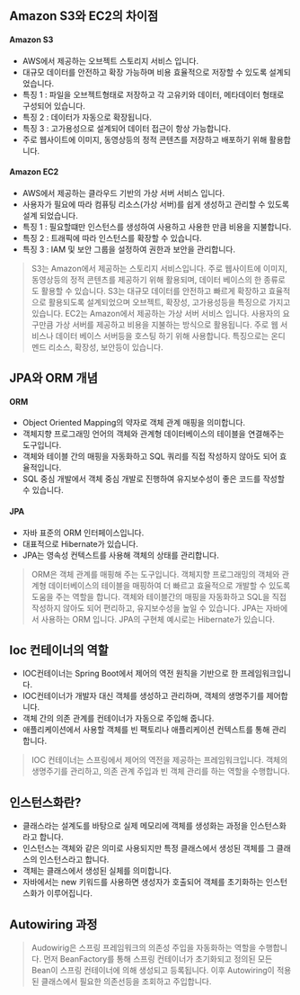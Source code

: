 ## Amazon S3와 EC2의 차이점
#### Amazon S3
- AWS에서 제공하는 오브젝트 스토리지 서비스 입니다.
- 대규모 데이터를 안전하고 확장 가능하며 비용 효율적으로 저장할 수 있도록 설계되었습니다.
- 특징 1 : 파일을 오브젝트형태로 저장하고 각 고유키와 데이터, 메타데이터 형태로 구성되어 있습니다.
- 특징 2 : 데이터가 자동으로 확장됩니다.
- 특징 3 : 고가용성으로 설계되어 데이터 접근이 항상 가능합니다.
- 주로 웹사이트에 이미지, 동영상등의 정적 콘텐츠를 저장하고 배포하기 위해 활용합니다.

#### Amazon EC2
- AWS에서 제공하는 클라우드 기반의 가상 서버 서비스 입니다.
- 사용자가 필요에 따라 컴퓨팅 리소스(가상 서버)를 쉽게 생성하고 관리할 수 있도록 설계 되었습니다.
- 특징 1 : 필요할떄만 인스턴스를 생성하여 사용하고 사용한 만큼 비용을 지불합니다.
- 특징 2 : 트래픽에 따라 인스턴스를 확장할 수 있습니다.
- 특징 3 : IAM 및 보안 그룹을 설정하여 권한과 보안을 관리합니다.

> S3는 Amazon에서 제공하는 스토리지 서비스입니다. 주로 웹사이트에 이미지, 동영상등의 정적 콘텐츠를 제공하기 위해 활용되며, 데이터 베이스의 한 종류로도 활용할 수 있습니다. S3는 대규모 데이터를 안전하고 빠르게 확장하고 효율적으로 활용되도록 설계되었으며 오브젝트, 확장성, 고가용성등을 특징으로 가지고 있습니다. EC2는 Amazon에서 제공하는 가상 서버 서비스 입니다. 사용자의 요구만큼 가상 서버를 제공하고 비용을 지불하는 방식으로 활용됩니다. 주로 웹 서비스나 데이터 베이스 서버등을 호스팅 하기 위해 사용합니다. 특징으로는 온디멘드 리소스, 확장성, 보안등이 있습니다.

## JPA와 ORM 개념
#### ORM
- Object Oriented Mapping의 약자로 객체 관계 매핑을 의미합니다.
- 객체지향 프로그래밍 언어의 객체와 관계형 데이터베이스의 테이블을 연결해주는 도구입니다.
- 객체와 테이블 간의 매핑을 자동화하고 SQL 쿼리를 직접 작성하지 않아도 되어 효율적입니다.
- SQL 중심 개발에서 객체 중심 개발로 진행하여 유지보수성이 좋은 코드를 작성할 수 있습니다.
#### JPA
- 자바 표준의 ORM 인터페이스입니다.
- 대표적으로 Hibernate가 있습니다.
- JPA는 영속성 컨텍스트를 사용해 객체의 상태를 관리합니다.


 > ORM은 객체 관계를 매핑해 주는 도구입니다. 객체지향 프로그래밍의 객체와 관계형 데이터베이스의 테이블을 매핑하여 더 빠르고 효율적으로 개발할 수 있도록 도움을 주는 역할을 합니다. 객체와 테이블간의 매핑을 자동화하고 SQL을 직접 작성하지 않아도 되어 편리하고, 유지보수성을 높일 수 있습니다. JPA는 자바에서 사용하는 ORM 입니다. JPA의 구현체 예시로는 Hibernate가 있습니다.

## Ioc 컨테이너의 역할
- IOC컨테이너는 Spring Boot에서 제어의 역전 원칙을 기반으로 한 프레임워크입니다.
- IOC컨테이너가 개발자 대신 객체를 생성하고 관리하며, 객체의 생명주기를 제어합니다.
- 객체 간의 의존 관계를 컨테이너가 자동으로 주입해 줍니다.
- 애플리케이션에서 사용할 객체를 빈 팩토리나 애플리케이션 컨텍스트를 통해 관리합니다.

> IOC 컨테이너는 스프링에서 제어의 역전을 제공하는 프레임워크입니다. 객체의 생명주기를 관리하고, 의존 관계 주입과 빈 객체 관리를 하는 역할을 수행합니다.

## 인스턴스화란?
- 클래스라는 설계도를 바탕으로 실제 메모리에 객체를 생성화는 과정을 인스턴스화라고 합니다.
- 인스턴스는 객체와 같은 의미로 사용되지만 특정 클래스에서 생성된 객체를 그 클래스의 인스턴스라고 합니다.
- 객체는 클래스에서 생성된 실체를 의미합니다.
- 자바에서는 new 키워드를 사용하면 생성자가 호출되어 객체를 초기화하는 인스턴스화가 이루어집니다.
## Autowiring 과정
> Audowirig은 스프링 프레임워크의 의존성 주입을 자동화하는 역할을 수행합니다.
먼저 BeanFactory를 통해 스프링 컨테이너가 초기화되고 정의된 모든 Bean이 스프링 컨테이너에 의해 생성되고 등록됩니다. 이후 Autowiring이 적용된 클래스에서 필요한 의존선등을 조회하고 주입합니다.
